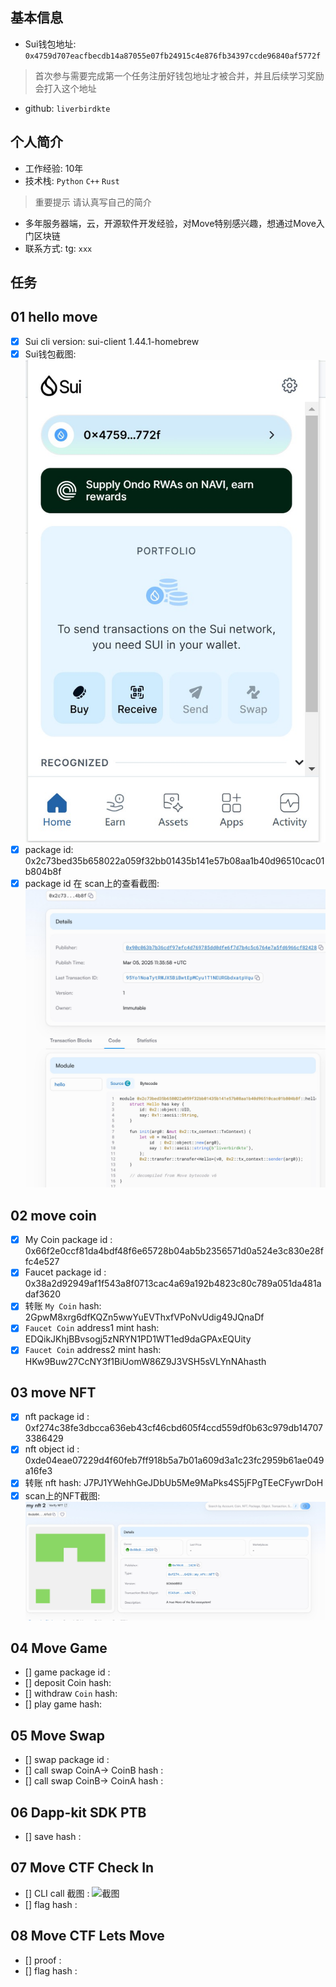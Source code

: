 ## 基本信息
- Sui钱包地址: `0x4759d707eacfbecdb14a87055e07fb24915c4e876fb34397ccde96840af5772f`
> 首次参与需要完成第一个任务注册好钱包地址才被合并，并且后续学习奖励会打入这个地址
- github: `liverbirdkte`

## 个人简介
- 工作经验: 10年
- 技术栈: `Python` `C++` `Rust`
> 重要提示 请认真写自己的简介
- 多年服务器端，云，开源软件开发经验，对Move特别感兴趣，想通过Move入门区块链
- 联系方式: tg: `xxx`

## 任务

##   01 hello move
- [x] Sui cli version: sui-client 1.44.1-homebrew
- [x] Sui钱包截图: ![Sui钱包截图](./images/wallet.jpg)
- [x] package id: 0x2c73bed35b658022a059f32bb01435b141e57b08aa1b40d96510cac01b804b8f
- [x] package id 在 scan上的查看截图:![Scan截图](./images/task1.jpg)

##   02 move coin
- [x] My Coin package id : 0x66f2e0ccf81da4bdf48f6e65728b04ab5b2356571d0a524e3c830e28ffc4e527
- [x] Faucet package id : 0x38a2d92949af1f543a8f0713cac4a69a192b4823c80c789a051da481adaf3620
- [x] 转账 `My Coin` hash: 2GpwM8xrg6dfKQZn5wwYuEVThxfVPoNvUdig49JQnaDf
- [x] `Faucet Coin` address1 mint hash: EDQikJKhjBBvsogj5zNRYN1PD1WT1ed9daGPAxEQUity
- [x] `Faucet Coin` address2 mint hash: HKw9Buw27CcNY3f1BiUomW86Z9J3VSH5sVLYnNAhasth

##   03 move NFT
- [x] nft package id : 0xf274c38fe3dbcca636eb43cf46cbd605f4ccd559df0b63c979db147073386429
- [x] nft object id : 0xde04eae07229d4f60feb7ff918b5a7b01a609d3a1c23fc2959b61ae049a16fe3
- [x] 转账 nft  hash: J7PJ1YWehhGeJDbUb5Me9MaPks4S5jFPgTEeCFywrDoH
- [x] scan上的NFT截图:![Scan截图](./images/nft.jpg)

##   04 Move Game
- [] game package id :
- [] deposit Coin hash:
- [] withdraw `Coin` hash:
- [] play game hash:

##   05 Move Swap
- [] swap package id :
- [] call swap CoinA-> CoinB  hash :
- [] call swap CoinB-> CoinA  hash :

##   06 Dapp-kit SDK PTB
- [] save hash :

##   07 Move CTF Check In
- [] CLI call 截图 : ![截图](./images/你的图片地址)
- [] flag hash :

##   08 Move CTF Lets Move
- [] proof :
- [] flag hash :

